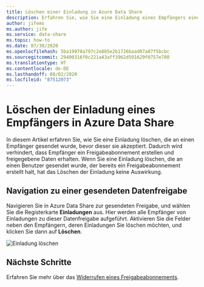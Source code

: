 ```yaml
---
title: Löschen einer Einladung in Azure Data Share
description: Erfahren Sie, wie Sie eine Einladung eines Empfängers einer Datenfreigabe in Azure Data Share löschen.
author: jifems
ms.author: jife
ms.service: data-share
ms.topic: how-to
ms.date: 07/30/2020
ms.openlocfilehash: 5ba19978a797c2e885e2b1726baad07a87f5bcbc
ms.sourcegitcommit: 29400316f0c221a43aff3962d591629f0757e780
ms.translationtype: HT
ms.contentlocale: de-DE
ms.lasthandoff: 08/02/2020
ms.locfileid: "87512073"
---
```

# <a name="how-to-delete-an-invitation-to-a-recipient-in-azure-data-share"></a>Löschen der Einladung eines Empfängers in Azure Data Share

In diesem Artikel erfahren Sie, wie Sie eine Einladung löschen, die an einen Empfänger gesendet wurde, bevor dieser sie akzeptiert. Dadurch wird verhindert, dass Empfänger ein Freigabeabonnement erstellen und freigegebene Daten erhalten. Wenn Sie eine Einladung löschen, die an einen Benutzer gesendet wurde, der bereits ein Freigabeabonnement erstellt halt, hat das Löschen der Einladung keine Auswirkung.

## <a name="navigate-to-a-sent-data-share"></a>Navigation zu einer gesendeten Datenfreigabe

Navigieren Sie in Azure Data Share zur gesendeten Freigabe, und wählen Sie die Registerkarte **Einladungen** aus. Hier werden alle Empfänger von Einladungen zu dieser Datenfreigabe aufgeführt. Aktivieren Sie die Felder neben den Empfängern, deren Einladungen Sie löschen möchten, und klicken Sie dann auf **Löschen**.

![Einladung löschen](./media/how-to/how-to-delete-invitation/delete-invitation.png)

## <a name="next-steps"></a>Nächste Schritte
Erfahren Sie mehr über das [Widerrufen eines Freigabeabonnements](how-to-revoke-share-subscription.md).